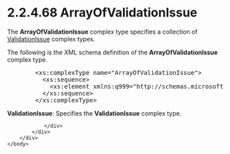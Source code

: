 <html dir="LTR" xmlns:mshelp="http://msdn.microsoft.com/mshelp" xmlns:ddue="http://ddue.schemas.microsoft.com/authoring/2003/5" xmlns:xlink="http://www.w3.org/1999/xlink" xmlns:tool="http://www.microsoft.com/tooltip">
    <head>
        <meta http-equiv="Content-Type" content="text/html; CHARSET=utf-8"></meta>
        <meta name="save" content="history"></meta>
        <title>2.2.4.68 ArrayOfValidationIssue</title>
        <xml>
            <mshelp:toctitle title="2.2.4.68 ArrayOfValidationIssue"></mshelp:toctitle>
            <mshelp:rltitle title="[MS-SSMDSWS-15]: ArrayOfValidationIssue"></mshelp:rltitle>
            <mshelp:keyword index="A" term="1fb9ed85-7cb5-4500-800e-0df957d31d8d"></mshelp:keyword>
            <mshelp:attr name="DCSext.ContentType" value="open specification"></mshelp:attr>
            <mshelp:attr name="AssetID" value="1fb9ed85-7cb5-4500-800e-0df957d31d8d"></mshelp:attr>
            <mshelp:attr name="TopicType" value="kbRef"></mshelp:attr>
            <mshelp:attr name="DCSext.Title" value="[MS-SSMDSWS-15]: ArrayOfValidationIssue" />
        </xml>
    </head>
    <body>
        <div id="header">
            <h1 class="heading">2.2.4.68 ArrayOfValidationIssue</h1>
        </div>
        <div id="mainSection">
            <div id="mainBody">
                <div id="allHistory" class="saveHistory"></div>
                <div id="sectionSection0" class="section" name="collapseableSection">
                    

<p>The <b>ArrayOfValidationIssue</b> complex type specifies a
collection of <a href="285092af-3e6c-4f7c-8aa6-2c5f7956869d.htm">ValidationIssue</a>
complex types.</p>

<p>The following is the XML schema definition of the <b>ArrayOfValidationIssue</b>
complex type.</p>

<dl>
<dd>
<div><pre>   &lt;xs:complexType name=&quot;ArrayOfValidationIssue&quot;&gt;
     &lt;xs:sequence&gt;
       &lt;xs:element xmlns:q999=&quot;http://schemas.microsoft.com/sqlserver/masterdataservices/2009/09&quot; minOccurs=&quot;0&quot; maxOccurs=&quot;unbounded&quot; name=&quot;ValidationIssue&quot; nillable=&quot;true&quot; type=&quot;q999:ValidationIssue&quot; xmlns:xs=&quot;http://www.w3.org/2001/XMLSchema&quot; /&gt;
     &lt;/xs:sequence&gt;
   &lt;/xs:complexType&gt;
</pre></div>
</dd></dl>

<p><b>ValidationIssue</b>: Specifies the <b>ValidationIssue</b>
complex type.</p>


                </div>
            </div>
        </div>
    </body>
</html>